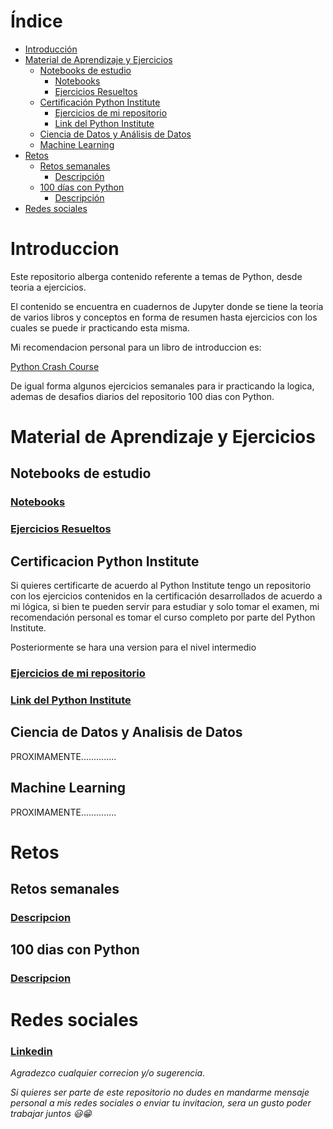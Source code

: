 # Índice

- [Introducción](#introduccion)
- [Material de Aprendizaje y Ejercicios](#material-de-aprendizaje-y-ejercicios)
  - [Notebooks de estudio](#notebooks-de-estudio)
    - [Notebooks](#notebooks)
    - [Ejercicios Resueltos](#ejercicios-resueltos)
  - [Certificación Python Institute](#certificación-python-institute)
    - [Ejercicios de mi repositorio](#ejercicios-de-mi-repositorio)
    - [Link del Python Institute](#link-del-python-institute)
  - [Ciencia de Datos y Análisis de Datos](#ciencia-de-datos-y-analisis-de-datos)
  - [Machine Learning](#machine-learning)
- [Retos](#retos)
  - [Retos semanales](#retos-semanales)
    - [Descripción](#descripcion)
  - [100 días con Python](#100-dias-con-python)
    - [Descripción](#descripcion-1)
- [Redes sociales](#redes-sociales)

# Introduccion

Este repositorio alberga contenido referente a temas de Python, desde teoria a ejercicios.

El contenido se encuentra en cuadernos de Jupyter donde se tiene la teoria de varios libros y conceptos en forma de resumen hasta ejercicios con los cuales se puede ir practicando esta misma.

Mi recomendacion personal para un libro de introduccion es:

[Python Crash Course](https://www.amazon.com.mx/Python-Crash-Course-Eric-Matthes-dp-1718502702/dp/1718502702/ref=dp_ob_title_bk)

De igual forma algunos ejercicios semanales para ir practicando la logica, ademas de desafios diarios del repositorio 100 dias con Python.

# Material de Aprendizaje y Ejercicios

## Notebooks de estudio

### [Notebooks](./Notebooks/readme.md)

### [Ejercicios Resueltos](./Notebooks_Ejercicios/readme.md)

## Certificacion Python Institute

Si quieres certificarte de acuerdo al Python Institute tengo un repositorio con los ejercicios contenidos en la certificación desarrollados de acuerdo a mi lógica, si bien te pueden servir para estudiar y solo tomar el examen, mi recomendación personal es tomar el curso completo por parte del Python Institute. 

Posteriormente se hara una version para el nivel intermedio

### [Ejercicios de mi repositorio](https://github.com/JorgeHdzRiv/Python_ExercisesandExamples_Essentials1)

### [Link del Python Institute](https://pythoninstitute.org/pcep)

## Ciencia de Datos y Analisis de Datos

PROXIMAMENTE..............

## Machine Learning

PROXIMAMENTE..............

# Retos

## Retos semanales

### [Descripcion](./Retos_Semanales/2023/readme.md)


## 100 dias con Python

### [Descripcion](./Retos_100/readme.MD)


# Redes sociales

### [Linkedin](https://www.linkedin.com/in/jorhdzriv/)


*Agradezco cualquier correcion y/o sugerencia.*

*Si quieres ser parte de este repositorio no dudes en mandarme mensaje personal a mis redes sociales o enviar tu invitacion, sera un gusto poder trabajar juntos 😃😁*